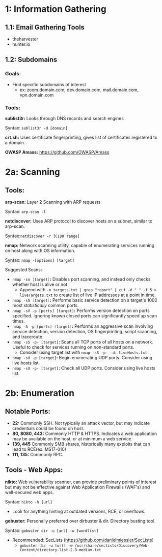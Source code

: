 # 1: Information Gathering
##  1.1: Email Gathering Tools
- theharvester
- hunter.io

##  1.2: Subdomains
### Goals:
- Find specific subdomains of interest
  - ex: zoom.domain.com, dev.domain.com, mail.domain.com, vpn.domain.com

### Tools:
**sublist3r:** Looks through DNS records and search engines

Syntax: ```sublist3r -d [domain]```

**crt.sh:** Uses certificate fingerprinting, gives list of certificates registered to a domain.

**OWASP Amass:** https://github.com/OWASP/Amass

# 2a: Scanning
##  Tools:
**arp-scan:** Layer 2 Scanning with ARP requests

Syntax: ```arp-scan -l```

**netdiscover:** Uses ARP protocol to discover hosts on a subnet, similar to arp-scan.

Syntax:```netdiscover -r [CIDR range]```

**nmap:** Network scanning utility, capable of enumerating services running on host along with OS information.

Syntax: ```nmap -[options] [target]```

Suggested Scans:
- ```nmap -sn [target]```**:** Disables port scanning, and instead only checks whether host is alive or not.
  -  Append with ```-o targets.txt | grep "report" | cut -d " " -f 5 > liveTargets.txt``` to create list of live IP addresses at a point in time.
- ```nmap -sS [target]```**:** Performs basic service detection on a target's 1000 most _statistically_ common ports.
- ```nmap -sV -p [ports] [target]```**:** Performs version detection on ports specified. Ignoring known closed ports can significantly speed up scan times.
- ```nmap -A -p [ports] [target]```**:** Performs an aggressive scan involving service detection, version detection, OS fingerprinting, 
script scanning, and traceroute. 
- ```nmap -sS -p- [target]```**:** Scans all TCP ports of all hosts on a network. Useful to check for services running on non-standard ports.
  -  Consider using target list with ```nmap -sS -p- -iL liveHosts.txt```
- ```nmap -sU -p [target]```**:** Begin enumerating UDP ports. Consider using live hosts list.
- ```nmap -sU -p- [target]```**:** Check all UDP ports. Consider using live hosts list.

# 2b: Enumeration
##  Notable Ports:
- **22:** Commonly SSH. Not typically an attack vector, but may indicate credentials could be found on host.
- **80, 8080, 443:** Commonly HTTP & HTTPS. Indicates a web application may be available on the host, or at minimum a web service.
- **139, 445** Commonly SMB shares, historically many exploits that can lead to RCE(ex: MS17-010)
- **111, 135:** Commonly RPC. 

## Tools - Web Apps:
**nikto:** Web vulnerability scanner, can provide preliminary points of interest but may not be effective against Web Application Firewalls (WAF's) and well-secured web apps.

Syntax: ```nikto -h [url]```
- Look for anything hinting at outdated versions, RCE, or overflows.

**gobuster:** Personally preferred over dirbuster & dir. Directory busting tool.

Syntax: ```gobuster dir -u [url] -w [wordlist]```
- Recommended: SecLists (https://github.com/danielmiessler/SecLists) 
  - ```gobuster dir -u [url] -w /usr/share/seclists/Discovery/Web-Content/directory-list-2.3-medium.txt```
